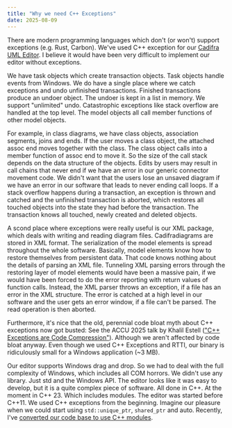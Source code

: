 ```yaml
---
title: "Why we need C++ Exceptions"
date: 2025-08-09
---
```


There are modern programming languages which don't (or won't) support exceptions (e.g. Rust, Carbon). We've used C++ exception for our [Cadifra UML Editor](https://cadifra.com/). I believe it would have been very difficult to implement our editor without exceptions.

We have task objects which create transaction objects. Task objects handle events from Windows. We do have a single place where we catch exceptions and undo unfinished transactions. Finished transactions produce an undoer object. The undoer is kept in a list in memory. We support "unlimited" undo. Catastrophic exceptions like stack overflow are handled at the top level. The model objects all call member functions of other model objects.

For example, in class diagrams, we have class objects, association segments, joins and ends. If the user moves a class object, the attached assoc end moves together with the class. The class object calls into a member function of assoc end to move it. So the size of the call stack depends on the data structure of the objects. Edits by users may result in call chains that never end if we have an error in our generic connector movement code. We didn't want that the users lose an unsaved diagram if we have an error in our software that leads to never ending call loops. If a stack overflow happens during a transaction, an exception is thrown and catched and the unfinished transaction is aborted, which restores all touched objects into the state they had before the transaction. The transaction knows all touched, newly created and deleted objects.

A scond place where exceptions were really useful is our XML package, which deals with writing and reading diagram files. Cadifradiagrams are stored in XML format. The serialization of the model elements is spread throughout the whole software. Basically, model elements know how to restore themselves from persistent data. That code knows nothing about the details of parsing an XML file. Tunneling XML parsing errors through the restoring layer of model elements would have been a massive pain, if we would have been forced to do the error reporting with return values of function calls. Instead, the XML parser throws an exception, if a file has an error in the XML structure. The error is catched at a high level in our software and the user gets an error window, if a file can't be parsed. The read operation is then aborted.

Furthermore, it's nice that the old, perennial code bloat myth about C++ exceptions now got busted: See the ACCU 2025 talk by Khalil Estell (["C++ Exceptions are Code Compression"](https://www.youtube.com/watch?v=LorcxyJ9zr4)). Although we aren't affected by code bloat anyway. Even though we used C++ Exceptions and RTTI, our binary is ridiculously small for a Windows application (~3 MB).

Our editor supports Windows drag and drop. So we had to deal with the full complexity of Windows, which includes all COM horrors. We didn't use any library. Just std and the Windows API. The editor looks like it was easy to develop, but it is a quite complex piece of software. All done in C++. At the moment in C++ 23. Which includes modules. The editor was started before C++11. We used C++ exceptions from the beginning. Imagine our pleasure when we could start using `std::unique_ptr`, `shared_ptr` and auto. Recently, I've [converted our code base to use C++ modules](https://abuehl.github.io/2025/03/24/converting-to-modules.html).
